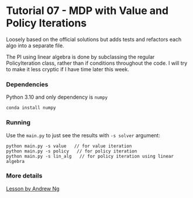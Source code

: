 # Tutorial 07 - MDP with Value and Policy Iterations

Loosely based on the official solutions but adds tests and refactors each algo into a separate file.

The PI using linear algebra is done by subclassing the regular PolicyIteration class, 
rather than if conditions throughout the code. I will try to make it less cryptic if I have time later this week.

### Dependencies
Python 3.10 and only dependency is `numpy`

    conda install numpy

### Running
Use the `main.py` to just see the results with `-s solver` argument:

    python main.py -s value   // for value iteration
    python main.py -s policy   // for policy iteration
    python main.py -s lin_alg   // for policy iteration using linear algebra

### More details
[Lesson by Andrew Ng](https://www.youtube.com/watch?v=d5gaWTo6kDM&t=3198s)

